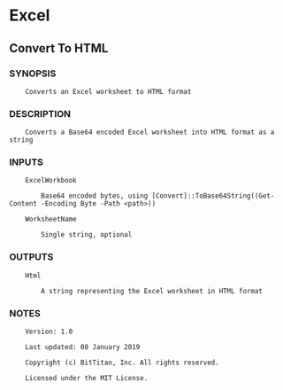 # Excel
## Convert To HTML
### SYNOPSIS
```
    Converts an Excel worksheet to HTML format
```
### DESCRIPTION
```
    Converts a Base64 encoded Excel worksheet into HTML format as a string 
```
### INPUTS
```
    ExcelWorkbook
        Base64 encoded bytes, using [Convert]::ToBase64String((Get-Content -Encoding Byte -Path <path>))
    WorksheetName
        Single string, optional
```
### OUTPUTS
```
    Html
        A string representing the Excel worksheet in HTML format
```
### NOTES
```
    Version: 1.0
    Last updated: 08 January 2019
    Copyright (c) BitTitan, Inc. All rights reserved.
    Licensed under the MIT License.
```

